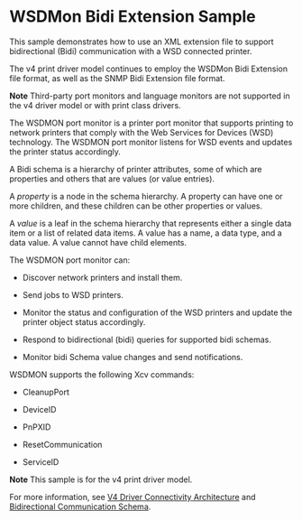 <!---
    name: WSDMon Bidi Extension Sample
    platform: Utility
    language: xml
    category: Print
    description: Demonstrates how to use an XML extension file to support bidirectional (Bidi) communication with a WSD connected printer.
    samplefwlink: http://go.microsoft.com/fwlink/p/?LinkId=617949
--->


WSDMon Bidi Extension Sample
============================

This sample demonstrates how to use an XML extension file to support bidirectional (Bidi) communication with a WSD connected printer.

The v4 print driver model continues to employ the WSDMon Bidi Extension file format, as well as the SNMP Bidi Extension file format.

**Note** Third-party port monitors and language monitors are not supported in the v4 driver model or with print class drivers.

The WSDMON port monitor is a printer port monitor that supports printing to network printers that comply with the Web Services for Devices (WSD) technology. The WSDMON port monitor listens for WSD events and updates the printer status accordingly.

A Bidi schema is a hierarchy of printer attributes, some of which are properties and others that are values (or value entries).

A *property* is a node in the schema hierarchy. A property can have one or more children, and these children can be other properties or values.

A *value* is a leaf in the schema hierarchy that represents either a single data item or a list of related data items. A value has a name, a data type, and a data value. A value cannot have child elements.

The WSDMON port monitor can:

-   Discover network printers and install them.

-   Send jobs to WSD printers.

-   Monitor the status and configuration of the WSD printers and update the printer object status accordingly.

-   Respond to bidirectional (bidi) queries for supported bidi schemas.

-   Monitor bidi Schema value changes and send notifications.

WSDMON supports the following Xcv commands:

-   CleanupPort

-   DeviceID

-   PnPXID

-   ResetCommunication

-   ServiceID

**Note** This sample is for the v4 print driver model.

For more information, see [V4 Driver Connectivity Architecture](http://msdn.microsoft.com/en-us/library/windows/hardware/) and [Bidirectional Communication Schema](http://msdn.microsoft.com/en-us/library/windows/hardware/ff545169(v=vs.85).aspx).

